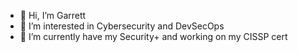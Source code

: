 - 👋 Hi, I’m Garrett
- 👀 I’m interested in Cybersecurity and DevSecOps
- 🌱 I’m currently have my Security+ and working on my CISSP cert

<!---
GKarma5523/GKarma5523 is a ✨ special ✨ repository because its `README.md` (this file) appears on your GitHub profile.
You can click the Preview link to take a look at your changes.
--->
